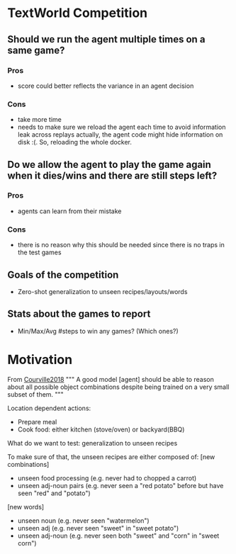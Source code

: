 # TextWorld Competition

## Should we run the agent multiple times on a same game?

### Pros

- score could better reflects the variance in an agent decision

### Cons

- take more time
- needs to make sure we reload the agent each time to avoid information leak across replays
  actually, the agent code might hide information on disk :(. So, reloading the whole docker.



## Do we allow the agent to play the game again when it dies/wins and there are still steps left?

### Pros

- agents can learn from their mistake

### Cons

- there is no reason why this should be needed since there is no traps in the test games





## Goals of the competition

- Zero-shot generalization to unseen recipes/layouts/words

## Stats about the games to report

- Min/Max/Avg #steps to win any games? (Which ones?)





# Motivation

From [Courville2018](https://openreview.net/pdf?id=HkezXnA9YX)
"""
A good model [agent] should be able to reason about all possible object combinations
despite being trained on a very small subset of them.
"""


Location dependent actions:
 - Prepare meal
 - Cook food: either kitchen (stove/oven) or backyard(BBQ)

What do we want to test: generalization to unseen recipes

To make sure of that, the unseen recipes are either composed of:
[new combinations]
- unseen food processing (e.g. never had to chopped a carrot)
- unseen adj-noun pairs (e.g. never seen a "red potato" before but have seen "red" and "potato")

[new words]
- unseen noun (e.g. never seen "watermelon")
- unseen adj (e.g. never seen "sweet" in "sweet potato")
- unseen adj-noun (e.g. never seen both "sweet" and "corn" in "sweet corn")
